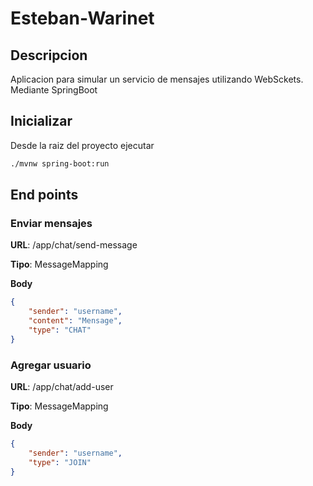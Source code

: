 # Esteban-Warinet

## Descripcion

Aplicacion para simular un servicio de mensajes utilizando WebSckets. Mediante SpringBoot

## Inicializar

Desde la raiz del proyecto ejecutar

```bash
./mvnw spring-boot:run
```

## End points

### Enviar mensajes

**URL**: /app/chat/send-message

**Tipo**: MessageMapping

**Body**

```json
{
    "sender": "username",
    "content": "Mensage",
    "type": "CHAT"
}
```

### Agregar usuario

**URL**: /app/chat/add-user

**Tipo**: MessageMapping

**Body**

```json
{
    "sender": "username",
    "type": "JOIN"
}
```